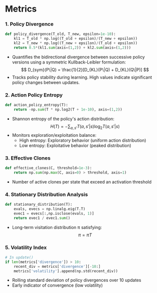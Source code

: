 # Metrics

### 1. **Policy Divergence**
```python
def policy_divergence(T_old, T_new, epsilon=1e-10):
    kl1 = T_old * np.log((T_old + epsilon)/(T_new + epsilon))
    kl2 = T_new * np.log((T_new + epsilon)/(T_old + epsilon))
    return 0.5*(kl1.sum(axis=(1,2)) + kl2.sum(axis=(1,2)))
```
- Quantifies the bidirectional divergence between successive policy versions using a symmetric Kullback-Leibler formulation:
  $$
  D_{sym}(P\|Q) = \frac{1}{2}[D_{KL}(P\|Q) + D_{KL}(Q\|P)]
  $$
- Tracks policy stability during learning. High values indicate significant policy changes between updates.

### 2. **Action Policy Entropy**
```python
def action_policy_entropy(T):
    return -np.sum(T * np.log2(T + 1e-10), axis=(1,2))
```
- Shannon entropy of the policy's action distribution:
  $$
  H(T) = -\sum_{a,s'} T(a,s'|s) \log_2 T(a,s'|s)
  $$
- Monitors exploration/exploitation balance:
  - High entropy: Exploratory behavior (uniform action distribution)
  - Low entropy: Exploitative behavior (peaked distribution)

### 3. **Effective Clones**
```python
def effective_clones(C, threshold=1e-3):
    return np.sum(np.max(C, axis=0) > threshold, axis=1)
```
- Number of active clones per state that exceed an activation threshold

### 4. **Stationary Distribution Analysis**
```python
def stationary_distribution(T):
    evals, evecs = np.linalg.eig(T.T)
    evec1 = evecs[:,np.isclose(evals, 1)]
    return evec1 / evec1.sum()
```
- Long-term visitation distribution π satisfying:
  $$
  \pi = \pi T
  $$

### 5. **Volatility Index**
```python
# In update()
if len(metrics['divergence']) > 10:
    recent_div = metrics['divergence'][-10:]
    metrics['volatility'].append(np.std(recent_div))
```
- Rolling standard deviation of policy divergences over 10 updates
- Early indicator of convergence (low volatility)